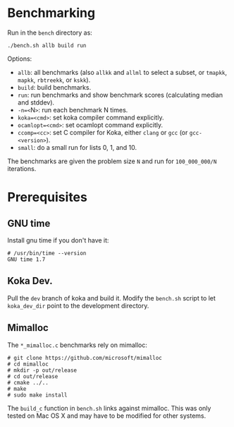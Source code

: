 # Benchmarking

Run in the `bench` directory as:
```
./bench.sh allb build run
```

Options:

* `allb`: all benchmarks (also `allkk` and `allml` to select a subset, or `tmapkk`, `mapkk`, `rbtreekk`, or `kskk`).
* `build`: build benchmarks.
* `run`: run benchmarks and show benchmark scores (calculating median and stddev).
* `-n=<`N`>`: run each benchmark N times.
* `koka=<cmd>`: set koka compiler command explicitly.
* `ocamlopt=<cmd>`: set ocamlopt command explicitly.
* `ccomp=<cc>`: set C compiler for Koka, either `clang` or `gcc` (or `gcc-<version>`).
* `small`: do a small run for lists 0, 1, and 10.

The benchmarks are given the problem size `N` and run for `100_000_000/N` iterations.

# Prerequisites

## GNU time
Install gnu time if you don't have it:
```
# /usr/bin/time --version
GNU time 1.7
```

## Koka Dev.

Pull the `dev` branch of koka and build it.
Modify the `bench.sh` script to let `koka_dev_dir` point
to the development directory.

## Mimalloc

The `*_mimalloc.c` benchmarks rely on mimalloc:

```
# git clone https://github.com/microsoft/mimalloc
# cd mimalloc
# mkdir -p out/release
# cd out/release
# cmake ../..
# make
# sudo make install
```

The `build_c` function in `bench.sh` links against mimalloc.
This was only tested on Mac OS X and may have to be modified for other systems.